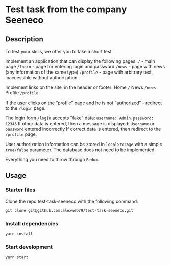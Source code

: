 # Test task from the company Seeneco

## Description

To test your skills, we offer you to take a short test.

Implement an application that can display the following pages: `/` - main page `/login` - page for entering login and password `/news` - page with news (any information of the same type) `/profile` - page with arbitrary text, inaccessible without authorization.

Implement links on the site, in the header or footer: Home `/` News `/news` Profile `/profile`.

If the user clicks on the “profile” page and he is not “authorized” - redirect to the `/login` page.

The login form `/login` accepts "fake" data: `username: Admin password: 12345` If other data is entered, then a message is displayed: `Username` or `password` entered incorrectly If correct data is entered, then redirect to the `/profile` page.

User authorization information can be stored in `localStorage` with a simple `true/false` parameter. The database does not need to be implemented.

Everything you need to throw through `Redux`.

## Usage

### Starter files

Clone the repo test-task-seeneco with the following command:

```git clone git@github.com:alexweb79/test-task-seeneco.git```

### Install dependencies

```yarn install```

### Start development

```yarn start```

